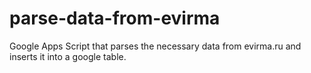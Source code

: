 # parse-data-from-evirma
Google Apps Script that parses the necessary data from evirma.ru and inserts it into a google table.
